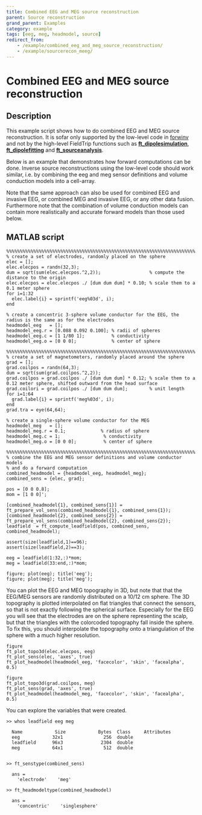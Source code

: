 ```yaml
---
title: Combined EEG and MEG source reconstruction
parent: Source reconstruction
grand_parent: Examples
category: example
tags: [eeg, meg, headmodel, source]
redirect_from:
    - /example/combined_eeg_and_meg_source_reconstruction/
    - /example/sourcerecon_meeg/
---
```


# Combined EEG and MEG source reconstruction

## Description

This example script shows how to do combined EEG and MEG source reconstruction. It is sofar only supported by the low-level code in [forwinv](/development/forwinv) and not by the high-level FieldTrip functions such as **[ft_dipolesimulation](/reference/ft_dipolesimulation)**, **[ft_dipolefitting](/reference/ft_dipolefitting)** and **[ft_sourceanalysis](/reference/ft_sourceanalysis)**.

Below is an example that demonstrates how forward computations can be done. Inverse source reconstructions using the low-level code should work similar, i.e. by combining the eeg and meg sensor definitions and volume conduction models into a cell-array.

Note that the same approach can also be used for combined EEG and invasive EEG, or combined MEG and invasive EEG, or any other data fusion. Furthermore note that the combination of volume conduction models can contain more realistically and accurate forward models than those used below.

## MATLAB script

    %%%%%%%%%%%%%%%%%%%%%%%%%%%%%%%%%%%%%%%%%%%%%%%%%%%%%%%%%%%%%%%%%%%%%%
    % create a set of electrodes, randomly placed on the sphere
    elec = [];
    elec.elecpos = randn(32,3);
    dum = sqrt(sum(elec.elecpos.^2,2));                  % compute the distance to the origin
    elec.elecpos = elec.elecpos ./ [dum dum dum] * 0.10; % scale them to a 0.1 meter sphere
    for i=1:32
      elec.label{i} = sprintf('eeg%03d', i);
    end

    % create a concentric 3-sphere volume conductor for the EEG, the radius is the same as for the electrodes
    headmodel_eeg   = [];
    headmodel_eeg.r = [0.088 0.092 0.100]; % radii of spheres
    headmodel_eeg.c = [1 1/80 1];          % conductivity
    headmodel_eeg.o = [0 0 0];             % center of sphere

    %%%%%%%%%%%%%%%%%%%%%%%%%%%%%%%%%%%%%%%%%%%%%%%%%%%%%%%%%%%%%%%%%%%%%%
    % create a set of magnetometers, randomly placed around the sphere
    grad = [];
    grad.coilpos = randn(64,3);
    dum = sqrt(sum(grad.coilpos.^2,2));
    grad.coilpos = grad.coilpos ./ [dum dum dum] * 0.12; % scale them to a 0.12 meter sphere, shifted outward from the head surface
    grad.coilori = grad.coilpos ./ [dum dum dum];        % unit length
    for i=1:64
      grad.label{i} = sprintf('meg%03d', i);
    end
    grad.tra = eye(64,64);

    % create a single-sphere volume conductor for the MEG
    headmodel_meg   = [];
    headmodel_meg.r = 0.1;             % radius of sphere
    headmodel_meg.c = 1;                % conductivity
    headmodel_meg.o = [0 0 0];          % center of sphere

    %%%%%%%%%%%%%%%%%%%%%%%%%%%%%%%%%%%%%%%%%%%%%%%%%%%%%%%%%%%%%%%%%%%%%%
    % combine the EEG and MEG sensor definitions and volume conductor models
    % and do a forward computation
    combined_headmodel = {headmodel_eeg, headmodel_meg};
    combined_sens = {elec, grad};

    pos = [0 0 0.8];
    mom = [1 0 0]';

    [combined_headmodel{1}, combined_sens{1}] = ft_prepare_vol_sens(combined_headmodel{1}, combined_sens{1});
    [combined_headmodel{2}, combined_sens{2}] = ft_prepare_vol_sens(combined_headmodel{2}, combined_sens{2});
    leadfield  = ft_compute_leadfield(pos, combined_sens, combined_headmodel);

    assert(size(leadfield,1)==96);
    assert(size(leadfield,2)==3);

    eeg = leadfield(1:32,:)*mom;
    meg = leadfield(33:end,:)*mom;

    figure; plot(eeg); title('eeg');
    figure; plot(meg); title('meg');

You can plot the EEG and MEG topography in 3D, but note that that the EEG/MEG sensors are randomly distributed on a 10/12 cm sphere. The 3D topography is plotted interpolated on flat triangles that connect the sensors, so that is not exactly following the spherical surface. Especially for the EEG you will see that the electrodes are on the sphere representing the scalp, but that the triangles with the colorcoded topography fall inside the sphere. To fix this, you should interpolate the topography onto a triangulation of the sphere with a much higher resolution.

    figure
    ft_plot_topo3d(elec.elecpos, eeg)
    ft_plot_sens(elec, 'axes', true)
    ft_plot_headmodel(headmodel_eeg, 'facecolor', 'skin', 'facealpha', 0.5)

    figure
    ft_plot_topo3d(grad.coilpos, meg)
    ft_plot_sens(grad, 'axes', true)
    ft_plot_headmodel(headmodel_meg, 'facecolor', 'skin', 'facealpha', 0.5)

You can explore the variables that were created.

    >> whos leadfield eeg meg

      Name            Size            Bytes  Class     Attributes
      eeg            32x1               256  double              
      leadfield      96x3              2304  double              
      meg            64x1               512  double              


    >> ft_senstype(combined_sens)

      ans =
        'electrode'    'meg'

    >> ft_headmodeltype(combined_headmodel)

      ans =
        'concentric'    'singlesphere'
